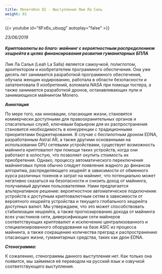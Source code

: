 ```yaml
---
title: MoneroKon D2 - Выступление Лии Ла Саль
weight: 01
---
```


{{< youtube id="6Fx6x_ubuqg" autoplay="false" >}}

*23/06/2019*

#### *Криптовалюты во благо: майнинг с вероятностным распределением хешрейта в целях финансирования развития гуманитарных БПЛА​*

Лия Ла Салья (Leah La Salla) является самоучкой, полиглотом, архитектором и изобретателем программного обеспечения. Она уже десять лет занимается разработкой программного обеспечения, обучала женщин кодированию, работала в области безопасности и запатентовала 9 изобретений, взломала NASA при помощи тостера, а также занимается разработкой дронов, останавливающих пули и занимающихся майнингом Monero.

_**Аннотация**_

По мере того, как инновации, спасающие жизни, становятся коммерчески доступными для правоохранительных органов и спасательных служб, ключевым барьером для их распространения становится необходимость в конкуренции с традиционными приоритетами бюджетирования. В случае с беспилотным дроном EDNA, разработанным Astral AR, а также другими основанными на использовании GPU сетевыми устройствами, существует возможность майнинга криптовалют при помощи таких устройств, когда они работают в холостую, что позволяет окупить стоимость их приобретения. Однако, процессу автоматического переключения майнинговых пулов обычно следует появление жадного до финансов алгоритма, распределяющего хешрейт в зависимости от обменного курса различных токенов и затрат на майнинг, что потенциально может негативно сказаться на безопасности и снизить доход от майнинга, получаемый другими пользователями. Нами предлагается альтернативное решение: вероятностное автоматическое подключение устройств к доступным криптовалютным сетям в зависимости от вероятного хешрейта устройства и текущего глобального хешрейта доступных валют. Мы утверждаем, что это может способствовать стабилизации хешрейта, а также прогнозированию дохода от майнинга всех участников сети, диверсификации сети майнеров соответствующих криптовалют и исключению централизованного и специализированного оборудования на базе ASIC из процесса майнинга, а также сокращению количества преград к распространению спасающих жизни, гуманитарных средства, таких как дрон EDNA.

_**Стенограмма:**_

К сожалению, стенограммы данного выступления нет. Как только она появится, мы займемся её переводом на русский язык и озвучкой соответствующего выступления.

